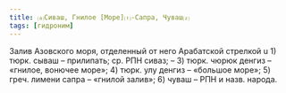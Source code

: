 ```yaml
---
title: ⒜Сиваш, Гнилое [Море]⒯-Сапра, Чуваш⒵
tags: [гидроним]
---
```


Залив Азовского моря, отделенный от него Арабатской стрелкой u 1) тюрк. сываш –
прилипать; ср. РПН сиваз; – 3) тюрк. чюрюк денгиз – «гнилое, вонючее море»; 4)
тюрк. улу денгиз – «большое море»; 5) греч. лимени сапра – «гнилой залив»; 6)
чуваш – РПН и назв. народа.
